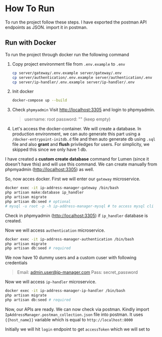 # How To Run

To run the project follow these steps. I have exported the postman API endpoints as JSON. import it in postman.

## Run with Docker

To run the project through docker run the following command

1. Copy project environment file from `.env.example` to `.env`

    ```bash
    cp server/gateway/.env.example server/gateway/.env
    cp server/authentication/.env.example server/authentication/.env
    cp server/ip-handler/.env.example server/ip-handler/.env
    ```

2. Init docker

    ```bash
    docker-compose up --build
    ```

3. Check `phpmyadmin`
    Visit <http://localhost:3305> and login to phpmyadmin.
    > username: root
    > password: "" (keep empty)

4. Let's access the docker-container. We will create a database. In production environment, we can auto generate this part using a `/docker-entrypoint-initdb.d` file and then auto generate db using `.sql` file and also **grant** and **flush** priviledges for users. For simplicity, we skipped this since we only have 1 db.

I have created a **custom create database** command for Lumen (since it doesn't have this) and will use this command. We can create manually from phpmyadmin (<http://localhost:3305>) as well.

So, now acces docker. First we will enter our `gateway` microservice.

   ```bash
   docker exec -it ip-address-manager-gateway /bin/bash
   php artisan make:database ip_handler
   php artisan migrate
   php artisan db:seed # optional
   # mysql -u root -p -h ip-address-manager-mysql # to access mysql cli
   ```

Check in phpmyadmin (<http://localhost:3305>) if `ip_handler` database is created.

Now we will access `authentication` microservice.

   ```bash
   docker exec -it ip-address-manager-authentication /bin/bash
   php artisan migrate
   php artisan db:seed # required
   ```

We now have 10 dummy users and a custom cuser with following credentials

> Email: <admin.user@ip-manager.com>
> Pass: secret_password

Now we will access `ip-handler` microservice.

   ```bash
   docker exec -it ip-address-manager-ip-handler /bin/bash
   php artisan migrate
   php artisan db:seed # required
   ```

Now, our APIs are ready. We can now check via postman.
Kindly import `IpAddressManager.postman_collection.json` file into postman.
It uses `{{host_name}}` variable which is equal to `http://localhost:8000`

Initially we will hit `login` endpoint to get `accessToken` which we will set to
